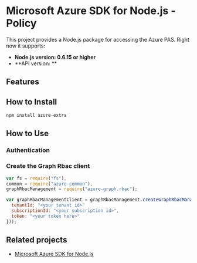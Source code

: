 # Microsoft Azure SDK for Node.js - Policy

This project provides a Node.js package for accessing the Azure PAS. Right now it supports:
- **Node.js version: 0.6.15 or higher**
- **API version: **

## Features


## How to Install

```bash
npm install azure-extra
```

## How to Use

### Authentication

### Create the Graph Rbac client

```javascript
var fs = require("fs"),
common = require("azure-common"),
graphRbacManagement = require("azure-graph.rbac");

var graphRbacManagementClient = graphRbacManagement.createGraphRbacManagementClient(new common.TokenCloudCredentials({
  tenantId: "<your tenant id>"
  subscriptionId: "<your subscription id>",
  token: "<your token here>"
}));
```

## Related projects

- [Microsoft Azure SDK for Node.js](https://github.com/Azure/azure-sdk-for-node)
